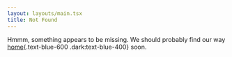 ```yaml
---
layout: layouts/main.tsx
title: Not Found
---
```


Hmmm, something appears to be missing. We should probably find our way [home](/){.text-blue-600 .dark:text-blue-400} soon.